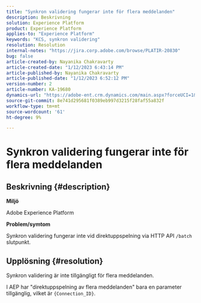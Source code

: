 ```yaml
---
title: "Synkron validering fungerar inte för flera meddelanden"
description: Beskrivning
solution: Experience Platform
product: Experience Platform
applies-to: "Experience Platform"
keywords: "KCS, synkron validering"
resolution: Resolution
internal-notes: "https://jira.corp.adobe.com/browse/PLATIR-20830"
bug: false
article-created-by: Nayanika Chakravarty
article-created-date: "1/12/2023 6:43:14 PM"
article-published-by: Nayanika Chakravarty
article-published-date: "1/12/2023 6:52:12 PM"
version-number: 2
article-number: KA-19680
dynamics-url: "https://adobe-ent.crm.dynamics.com/main.aspx?forceUCI=1&pagetype=entityrecord&etn=knowledgearticle&id=f7d460f5-a892-ed11-aad1-6045bd006c82"
source-git-commit: 8e741d295681f0389eb997d3215f28faf55a832f
workflow-type: tm+mt
source-wordcount: '61'
ht-degree: 9%

---
```


# Synkron validering fungerar inte för flera meddelanden

## Beskrivning {#description}


<b>Miljö</b>

Adobe Experience Platform

<b>Problem/symtom</b>

Synkron validering fungerar inte vid direktuppspelning via HTTP API `/batch` slutpunkt.


## Upplösning {#resolution}


Synkron validering är inte tillgängligt för flera meddelanden.

I AEP har &quot;direktuppspelning av flera meddelanden&quot; bara en parameter tillgänglig, vilket är `{Connection_ID}`.
